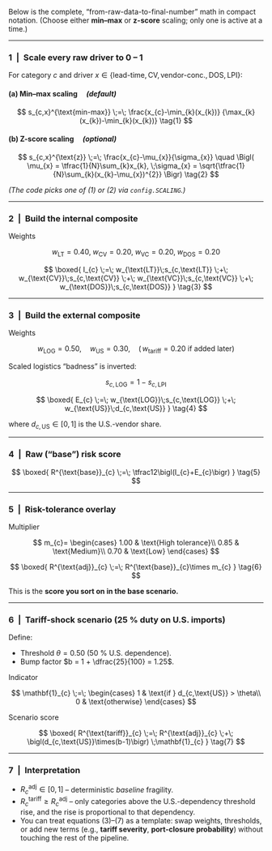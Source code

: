 Below is the complete, “from-raw-data-to-final-number” math in compact notation.
(Choose either **min–max** or **z-score** scaling; only one is active at a time.)

---

### 1 | Scale every raw driver to 0 – 1  

For category $c$ and driver $x\in\{\text{lead-time},\text{CV},\text{vendor-conc.},\text{DOS},\text{LPI}\}$:

#### (a) Min–max scaling  *(default)*

$$
s_{c,x}^{\text{min-max}}
  \;=\;
  \frac{x_{c}-\min_{k}(x_{k})}
       {\max_{k}(x_{k})-\min_{k}(x_{k})}
\tag{1}
$$

#### (b) Z-score scaling  *(optional)*

$$
s_{c,x}^{\text{z}}
  \;=\;
  \frac{x_{c}-\mu_{x}}{\sigma_{x}}
\quad
\Bigl(
  \mu_{x} = \tfrac{1}{N}\sum_{k}x_{k},
  \;\sigma_{x} = \sqrt{\tfrac{1}{N}\sum_{k}(x_{k}-\mu_{x})^{2}}
\Bigr)
\tag{2}
$$

*(The code picks one of (1) or (2) via `config.SCALING`.)*

---

### 2 | Build the **internal** composite

Weights

$$
w_{\text{LT}}=0.40,\;w_{\text{CV}}=0.20,\;
w_{\text{VC}}=0.20,\;w_{\text{DOS}}=0.20
$$

$$
\boxed{
  I_{c}
  \;=\;
  w_{\text{LT}}\;s_{c,\text{LT}}
  \;+\;
  w_{\text{CV}}\;s_{c,\text{CV}}
  \;+\;
  w_{\text{VC}}\;s_{c,\text{VC}}
  \;+\;
  w_{\text{DOS}}\;s_{c,\text{DOS}}
}
\tag{3}
$$

---

### 3 | Build the **external** composite

Weights

$$
w_{\text{LOG}}=0.50,\quad
w_{\text{US}} =0.30,
\quad\bigl(\,w_{\text{tariff}}=0.20\text{ if added later}\bigr)
$$

Scaled logistics “badness” is inverted:

$$
s_{c,\text{LOG}} = 1 - s_{c,\text{LPI}}
$$

$$
\boxed{
  E_{c}
  \;=\;
  w_{\text{LOG}}\;s_{c,\text{LOG}}
  \;+\;
  w_{\text{US}}\;d_{c,\text{US}}
}
\tag{4}
$$

where $d_{c,\text{US}}\in[0,1]$ is the U.S.-vendor share.

---

### 4 | Raw (“base”) risk score

$$
\boxed{
  R^{\text{base}}_{c}
  \;=\;
  \tfrac12\bigl(I_{c}+E_{c}\bigr)
}
\tag{5}
$$

---

### 5 | Risk-tolerance overlay

Multiplier

$$
m_{c}=
\begin{cases}
1.00 & \text{High tolerance}\\
0.85 & \text{Medium}\\
0.70 & \text{Low}
\end{cases}
$$

$$
\boxed{
  R^{\text{adj}}_{c}
  \;=\;
  R^{\text{base}}_{c}\times m_{c}
}
\tag{6}
$$

This is the **score you sort on in the base scenario.**

---

### 6 | Tariff-shock scenario (25 % duty on U.S. imports)

Define:

* Threshold $\theta = 0.50$ (50 % U.S. dependence).
* Bump factor $b = 1 + \dfrac{25}{100} = 1.25$.

Indicator

$$
\mathbf{1}_{c}
  \;=\;
  \begin{cases}
    1 & \text{if } d_{c,\text{US}} > \theta\\
    0 & \text{otherwise}
  \end{cases}
$$

Scenario score

$$
\boxed{
  R^{\text{tariff}}_{c}
  \;=\;
  R^{\text{adj}}_{c}
  \;+\;
  \bigl(d_{c,\text{US}}\times(b-1)\bigr)
  \;\mathbf{1}_{c}
}
\tag{7}
$$

---

### 7 | Interpretation

* $R^{\text{adj}}_{c}\in[0,1]$ – deterministic *baseline* fragility.
* $R^{\text{tariff}}_{c}\ge R^{\text{adj}}_{c}$ – only categories above the U.S.-dependency threshold rise, and the rise is proportional to that dependency.
* You can treat equations (3)–(7) as a template: swap weights, thresholds, or add new terms (e.g., **tariff severity**, **port-closure probability**) without touching the rest of the pipeline.
